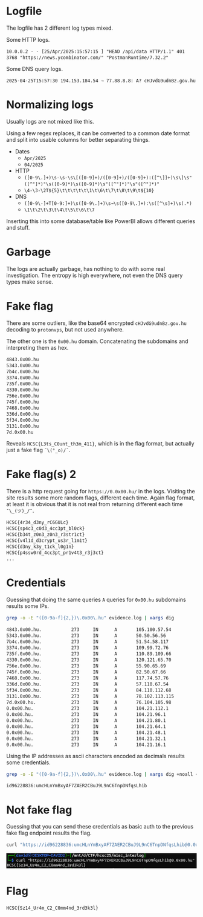 # Logfile

The logfile has 2 different log types mixed.

Some HTTP logs.

```
10.0.0.2 - - [25/Apr/2025:15:57:15 ] "HEAD /api/data HTTP/1.1" 401 3768 "https://news.ycombinator.com/" "PostmanRuntime/7.32.2"
```

Some DNS query logs.

```
2025-04-25T15:57:30 194.153.184.54 → 77.88.8.8: A? cHJvdG9udnBz.gov.hu
```

# Normalizing logs

Usually logs are not mixed like this. 

Using a few regex replaces, it can be converted to a common date format and split into usable columns for better separating things.

- Dates
  - `Apr/2025`
  - `04/2025`
- HTTP
  - `([0-9\.]+)\s-\s-\s\[([0-9]+)/([0-9]+)/([0-9]+):([^\]]+)\s\]\s"([^"]*)"\s([0-9]*)\s([0-9]*)\s"([^"]*)"\s"([^"]*)"`
  - `\4-\3-\2T${5}\t\t\t\t\t\1\t\6\t\7\t\8\t\9\t${10}`
- DNS
  - `([0-9\-]+T[0-9:]+)\s([0-9\.]+)\s→\s([0-9\.]+):\s([^\s]+)\s(.*)`
  - `\1\t\2\t\3\t\4\t\5\t\6\t\7`

Inserting this into some database/table like PowerBI allows different queries and stuff.

# Garbage

The logs are actually garbage, has nothing to do with some real investigation. The entropy is high everywhere, not even the DNS query types make sense.

# Fake flag

There are some outliers, like the base64 encrypted `cHJvdG9udnBz.gov.hu` decoding to `protonvps`, but not used anywhere.

The other one is the `0x00.hu` domain. Concatenating the subdomains and interpreting them as hex.

```
4843.0x00.hu
5343.0x00.hu
7b4c.0x00.hu
3374.0x00.hu
735f.0x00.hu
4330.0x00.hu
756e.0x00.hu
745f.0x00.hu
7468.0x00.hu
336d.0x00.hu
5f34.0x00.hu
3131.0x00.hu
7d.0x00.hu
```

Reveals `HCSC{L3ts_C0unt_th3m_411}`, which is in the flag format, but actually just a fake flag `¯\(°_o)/¯`.

# Fake flag(s) 2

There is a http request going for `https://0.0x00.hu/` in the logs. Visiting the site results some more random flags, different each time. Again flag format, at least it is obvious that it is not real from returning different each time `¯\_(ツ)_/¯`.

```
HCSC{4r34_d3ny_rC6GULc}
HCSC{sp4c3_c0d3_4cc3pt_bl0ck}
HCSC{b34t_z0n3_z0n3_r3str1ct}
HCSC{v4l1d_d3crypt_us3r_l1m1t}
HCSC{d3ny_k3y_t1ck_l0g1n}
HCSC{p4ssw0rd_4cc3pt_pr1v4t3_r3j3ct}
...
```

# Credentials

Guessing that doing the same queries `A` queries for `0x00.hu` subdomains results some IPs.

```bash
grep -o -E "([0-9a-f]{2,})\.0x00\.hu" evidence.log | xargs dig
```

```
4843.0x00.hu.           273     IN      A       105.100.57.54
5343.0x00.hu.           273     IN      A       50.50.56.56
7b4c.0x00.hu.           273     IN      A       51.54.58.117
3374.0x00.hu.           273     IN      A       109.99.72.76
735f.0x00.hu.           273     IN      A       110.89.109.66
4330.0x00.hu.           273     IN      A       120.121.65.70
756e.0x00.hu.           273     IN      A       55.90.65.69
745f.0x00.hu.           273     IN      A       82.50.67.66
7468.0x00.hu.           273     IN      A       117.74.57.76
336d.0x00.hu.           273     IN      A       57.110.67.54
5f34.0x00.hu.           273     IN      A       84.110.112.68
3131.0x00.hu.           273     IN      A       78.102.113.115
7d.0x00.hu.             273     IN      A       76.104.105.98
0.0x00.hu.              273     IN      A       104.21.112.1
0.0x00.hu.              273     IN      A       104.21.96.1
0.0x00.hu.              273     IN      A       104.21.80.1
0.0x00.hu.              273     IN      A       104.21.64.1
0.0x00.hu.              273     IN      A       104.21.48.1
0.0x00.hu.              273     IN      A       104.21.32.1
0.0x00.hu.              273     IN      A       104.21.16.1
```

Using the IP addresses as ascii characters encoded as decimals results some credentials.

```bash
grep -o -E "([0-9a-f]{2,})\.0x00\.hu" evidence.log | xargs dig +noall +answer | awk '{ print $5 }' | tr . '\n' | while read -r num; do printf "\\$(printf '%03o' "$num")"; done
```

```
id96228836:umcHLnYmBxyAF7ZAER2CBuJ9L9nC6TnpDNfqsLhib
```

# Not fake flag

Guessing that you can send these credentials as basic auth to the previous fake flag endpoint results the flag.

```bash
curl "https://id96228836:umcHLnYmBxyAF7ZAER2CBuJ9L9nC6TnpDNfqsLhib@0.0x00.hu"
```

![](screenshots/2.png)

# Flag
`HCSC{Sz14_Ur4m_C2_C0mm4nd_3rd3k3l}`
